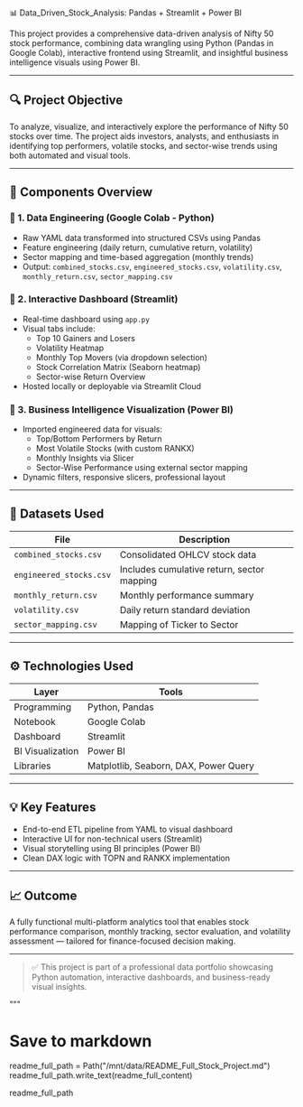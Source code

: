 📊 Data_Driven_Stock_Analysis: Pandas + Streamlit + Power BI

This project provides a comprehensive data-driven analysis of Nifty 50 stock performance, combining data wrangling using Python (Pandas in Google Colab), interactive frontend using Streamlit, and insightful business intelligence visuals using Power BI.

---

## 🔍 Project Objective
To analyze, visualize, and interactively explore the performance of Nifty 50 stocks over time. The project aids investors, analysts, and enthusiasts in identifying top performers, volatile stocks, and sector-wise trends using both automated and visual tools.

---

## 🧱 Components Overview

### 🔹 1. Data Engineering (Google Colab - Python)
- Raw YAML data transformed into structured CSVs using Pandas
- Feature engineering (daily return, cumulative return, volatility)
- Sector mapping and time-based aggregation (monthly trends)
- Output: `combined_stocks.csv`, `engineered_stocks.csv`, `volatility.csv`, `monthly_return.csv`, `sector_mapping.csv`

### 🔹 2. Interactive Dashboard (Streamlit)
- Real-time dashboard using `app.py`
- Visual tabs include:
  - Top 10 Gainers and Losers
  - Volatility Heatmap
  - Monthly Top Movers (via dropdown selection)
  - Stock Correlation Matrix (Seaborn heatmap)
  - Sector-wise Return Overview
- Hosted locally or deployable via Streamlit Cloud

### 🔹 3. Business Intelligence Visualization (Power BI)
- Imported engineered data for visuals:
  - Top/Bottom Performers by Return
  - Most Volatile Stocks (with custom RANKX)
  - Monthly Insights via Slicer
  - Sector-Wise Performance using external sector mapping
- Dynamic filters, responsive slicers, professional layout

---

## 📁 Datasets Used

| File | Description |
|------|-------------|
| `combined_stocks.csv` | Consolidated OHLCV stock data |
| `engineered_stocks.csv` | Includes cumulative return, sector mapping |
| `monthly_return.csv` | Monthly performance summary |
| `volatility.csv` | Daily return standard deviation |
| `sector_mapping.csv` | Mapping of Ticker to Sector |

---

## ⚙️ Technologies Used

| Layer | Tools |
|-------|-------|
| Programming | Python, Pandas |
| Notebook | Google Colab |
| Dashboard | Streamlit |
| BI Visualization | Power BI |
| Libraries | Matplotlib, Seaborn, DAX, Power Query |

---

## 💡 Key Features
- End-to-end ETL pipeline from YAML to visual dashboard
- Interactive UI for non-technical users (Streamlit)
- Visual storytelling using BI principles (Power BI)
- Clean DAX logic with TOPN and RANKX implementation

---

## 📈 Outcome
A fully functional multi-platform analytics tool that enables stock performance comparison, monthly tracking, sector evaluation, and volatility assessment — tailored for finance-focused decision making.

---

> ✅ This project is part of a professional data portfolio showcasing Python automation, interactive dashboards, and business-ready visual insights.

"""

# Save to markdown
readme_full_path = Path("/mnt/data/README_Full_Stock_Project.md")
readme_full_path.write_text(readme_full_content)

readme_full_path
